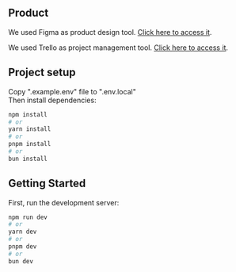 ## Product

We used Figma as product design tool.
[Click here to access it](https://www.figma.com/design/OaJ9mfKqLEB60qOsVlHQv4/Chat-App-Sensei-Masters). </br>

We used Trello as project management tool.
[Click here to access it](https://trello.com/b/1J7UkTGr/chat-app-sensei-masters).

## Project setup

Copy ".example.env" file to ".env.local" </br>
Then install dependencies:

```bash
npm install
# or
yarn install
# or
pnpm install
# or
bun install
```

## Getting Started

First, run the development server:

```bash
npm run dev
# or
yarn dev
# or
pnpm dev
# or
bun dev
```
